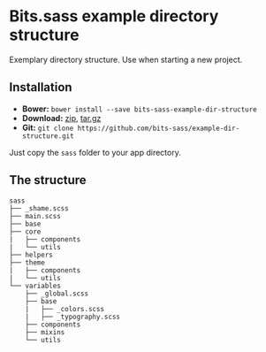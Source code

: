 # Bits.sass example directory structure

Exemplary directory structure. Use when starting a new project.

## Installation
          
* __Bower:__ `bower install --save bits-sass-example-dir-structure`
* __Download:__ [zip](https://github.com/bits-sass/example-dir-structure/zipball/master), [tar.gz](https://github.com/bits-sass/example-dir-structure/tarball/master)
* __Git:__ `git clone https://github.com/bits-sass/example-dir-structure.git`

Just copy the `sass` folder to your app directory.

## The structure

```
sass
├── _shame.scss
├── main.scss
├── base
├── core
|   ├── components
|   └── utils
├── helpers
├── theme
|   ├── components
|   └── utils
└── variables
    ├── _global.scss
    ├── base
    |   ├── _colors.scss
    |   ├── _typography.scss
    ├── components
    ├── mixins
    └── utils
```